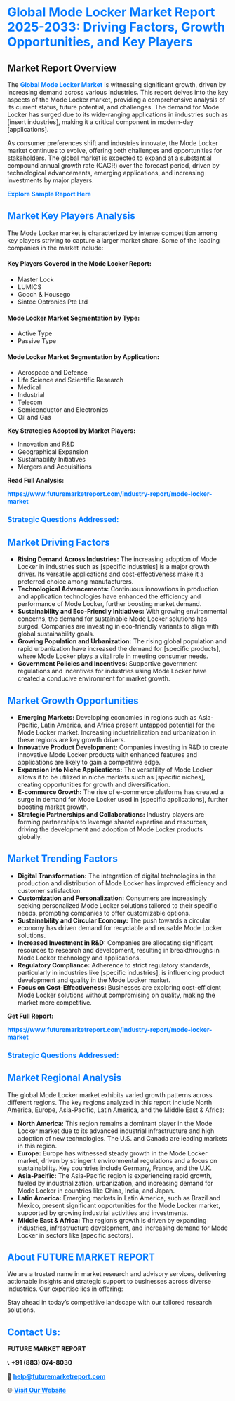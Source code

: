 <h1 style="color: #007BFF;">Global Mode Locker Market Report 2025-2033: Driving Factors, Growth Opportunities, and Key Players</h1>

<section id="overview">
<h2>Market Report Overview</h2>
<p>The <a href="https://www.futuremarketreport.com/industry-report/mode-locker-market" style="color: #007BFF; text-decoration: none;"><strong>Global Mode Locker Market</strong></a> is witnessing significant growth, driven by increasing demand across various industries. This report delves into the key aspects of the Mode Locker market, providing a comprehensive analysis of its current status, future potential, and challenges. The demand for Mode Locker has surged due to its wide-ranging applications in industries such as [insert industries], making it a critical component in modern-day [applications].</p>
<p>As consumer preferences shift and industries innovate, the Mode Locker market continues to evolve, offering both challenges and opportunities for stakeholders. The global market is expected to expand at a substantial compound annual growth rate (CAGR) over the forecast period, driven by technological advancements, emerging applications, and increasing investments by major players.</p>
</section>

<section id="overview">
<p><a href="https://www.futuremarketreport.com/request-sample/reportId=84210" style="color: #007BFF; text-decoration: none;"><strong>Explore Sample Report Here</strong></a></p>
</section>

<section id="key-players">
<h2 style="color: #007BFF;">Market Key Players Analysis</h2>
<p>The Mode Locker market is characterized by intense competition among key players striving to capture a larger market share. Some of the leading companies in the market include:</p>
<h4>Key Players Covered in the Mode Locker Report:</h4>
<ul><li>Master Lock</li><li>LUMICS</li><li>Gooch &amp; Housego</li><li>Sintec Optronics Pte Ltd</li></ul>
<h4>Mode Locker Market Segmentation by Type:</h4>
<ul><li>Active Type</li><li>Passive Type</li></ul>

<h4>Mode Locker Market Segmentation by Application:</h4>
<ul><li>Aerospace and Defense</li><li>Life Science and Scientific Research</li><li>Medical</li><li>Industrial</li><li>Telecom</li><li>Semiconductor and Electronics</li><li>Oil and Gas</li></ul>
<p><strong>Key Strategies Adopted by Market Players:</strong></p>
<ul>
<li>Innovation and R&D</li>
<li>Geographical Expansion</li>
<li>Sustainability Initiatives</li>
<li>Mergers and Acquisitions</li>
</ul>
</section>

<section>
<p><strong>Read Full Analysis: </strong></p><a href="https://www.futuremarketreport.com/industry-report/mode-locker-market" style="color: #007BFF; text-decoration: none;"><strong>https://www.futuremarketreport.com/industry-report/mode-locker-market</strong></a>
<h3 style="color: #007BFF;">Strategic Questions Addressed:</h3>
</section>

<section id="driving-factors">
<h2 style="color: #007BFF;">Market Driving Factors</h2>
<ul>
<li><strong>Rising Demand Across Industries:</strong> The increasing adoption of Mode Locker in industries such as [specific industries] is a major growth driver. Its versatile applications and cost-effectiveness make it a preferred choice among manufacturers.</li>
<li><strong>Technological Advancements:</strong> Continuous innovations in production and application technologies have enhanced the efficiency and performance of Mode Locker, further boosting market demand.</li>
<li><strong>Sustainability and Eco-Friendly Initiatives:</strong> With growing environmental concerns, the demand for sustainable Mode Locker solutions has surged. Companies are investing in eco-friendly variants to align with global sustainability goals.</li>
<li><strong>Growing Population and Urbanization:</strong> The rising global population and rapid urbanization have increased the demand for [specific products], where Mode Locker plays a vital role in meeting consumer needs.</li>
<li><strong>Government Policies and Incentives:</strong> Supportive government regulations and incentives for industries using Mode Locker have created a conducive environment for market growth.</li>
</ul>
</section>

<section id="growth-opportunities">
<h2 style="color: #007BFF;">Market Growth Opportunities</h2>
<ul>
<li><strong>Emerging Markets:</strong> Developing economies in regions such as Asia-Pacific, Latin America, and Africa present untapped potential for the Mode Locker market. Increasing industrialization and urbanization in these regions are key growth drivers.</li>
<li><strong>Innovative Product Development:</strong> Companies investing in R&D to create innovative Mode Locker products with enhanced features and applications are likely to gain a competitive edge.</li>
<li><strong>Expansion into Niche Applications:</strong> The versatility of Mode Locker allows it to be utilized in niche markets such as [specific niches], creating opportunities for growth and diversification.</li>
<li><strong>E-commerce Growth:</strong> The rise of e-commerce platforms has created a surge in demand for Mode Locker used in [specific applications], further boosting market growth.</li>
<li><strong>Strategic Partnerships and Collaborations:</strong> Industry players are forming partnerships to leverage shared expertise and resources, driving the development and adoption of Mode Locker products globally.</li>
</ul>
</section>

<section id="trending-factors">
<h2 style="color: #007BFF;">Market Trending Factors</h2>
<ul>
<li><strong>Digital Transformation:</strong> The integration of digital technologies in the production and distribution of Mode Locker has improved efficiency and customer satisfaction.</li>
<li><strong>Customization and Personalization:</strong> Consumers are increasingly seeking personalized Mode Locker solutions tailored to their specific needs, prompting companies to offer customizable options.</li>
<li><strong>Sustainability and Circular Economy:</strong> The push towards a circular economy has driven demand for recyclable and reusable Mode Locker solutions.</li>
<li><strong>Increased Investment in R&D:</strong> Companies are allocating significant resources to research and development, resulting in breakthroughs in Mode Locker technology and applications.</li>
<li><strong>Regulatory Compliance:</strong> Adherence to strict regulatory standards, particularly in industries like [specific industries], is influencing product development and quality in the Mode Locker market.</li>
<li><strong>Focus on Cost-Effectiveness:</strong> Businesses are exploring cost-efficient Mode Locker solutions without compromising on quality, making the market more competitive.</li>
</ul>
</section>

<section>
<p><strong>Get Full Report: </strong></p><a href="https://www.futuremarketreport.com/industry-report/mode-locker-market" style="color: #007BFF; text-decoration: none;"><strong>https://www.futuremarketreport.com/industry-report/mode-locker-market</strong></a>
<h3 style="color: #007BFF;">Strategic Questions Addressed:</h3>
</section>


<section id="regional-analysis">
<h2 style="color: #007BFF;">Market Regional Analysis</h2>
<p>The global Mode Locker market exhibits varied growth patterns across different regions. The key regions analyzed in this report include North America, Europe, Asia-Pacific, Latin America, and the Middle East & Africa:</p>
<ul>
<li><strong>North America:</strong> This region remains a dominant player in the Mode Locker market due to its advanced industrial infrastructure and high adoption of new technologies. The U.S. and Canada are leading markets in this region.</li>
<li><strong>Europe:</strong> Europe has witnessed steady growth in the Mode Locker market, driven by stringent environmental regulations and a focus on sustainability. Key countries include Germany, France, and the U.K.</li>
<li><strong>Asia-Pacific:</strong> The Asia-Pacific region is experiencing rapid growth, fueled by industrialization, urbanization, and increasing demand for Mode Locker in countries like China, India, and Japan.</li>
<li><strong>Latin America:</strong> Emerging markets in Latin America, such as Brazil and Mexico, present significant opportunities for the Mode Locker market, supported by growing industrial activities and investments.</li>
<li><strong>Middle East & Africa:</strong> The region’s growth is driven by expanding industries, infrastructure development, and increasing demand for Mode Locker in sectors like [specific sectors].</li>
</ul>
</section>

<footer>
<h2 style="color: #007BFF;">About FUTURE MARKET REPORT</h2>
<p>We are a trusted name in market research and advisory services, delivering actionable insights and strategic support to businesses across diverse industries. Our expertise lies in offering:</p>

<p>Stay ahead in today’s competitive landscape with our tailored research solutions.</p>

<h2 style="color: #007BFF;">Contact Us:</h2>
<p><strong>FUTURE MARKET REPORT</strong></p>
<p>📞 <strong>+91 (883) 074-8030</strong></p>
<p>📧 <strong><a href="mailto:help@futuremarketreport.com" style="color: #007BFF;">help@futuremarketreport.com</a></strong></p>
<p>🌐 <strong><a href="https://www.futuremarketreport.com/" style="color: #007BFF;">Visit Our Website</a></strong></p>
</footer>